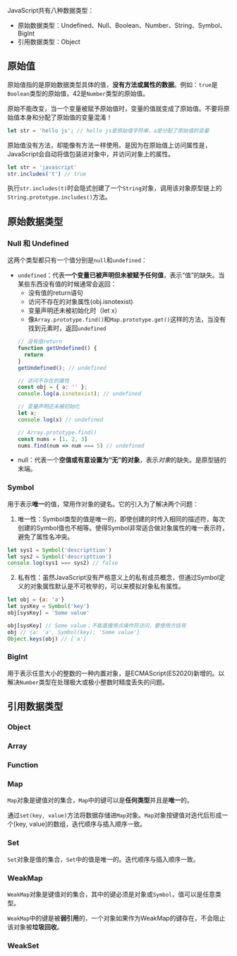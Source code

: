 JavaScript共有八种数据类型：
- 原始数据类型：Undefined、Null、Boolean、Number、String、Symbol、BigInt
- 引用数据类型：Object
## 原始值
原始值指的是原始数据类型具体的值，**没有方法或属性的数据**。例如：`true`是`Boolean`类型的原始值，42是`Number`类型的原始值。

原始不能改变，当一个变量被赋予原始值时，变量的值就变成了原始值。不要将原始值本身和分配了原始值的变量混淆！
```javascript
let str = 'hello js'; // hello js是原始值字符串，a是分配了原始值的变量
```

原始值没有方法，却能像有方法一样使用。是因为在原始值上访问属性是，JavaScript会自动将值包装进对象中，并访问对象上的属性。
```javascript
let str = 'javascript'
str.includes('t') // true
```
执行`str.includes(t)`时会隐式创建了一个`String`对象，调用该对象原型链上的`String.prototype.includes()`方法。

## 原始数据类型
### Null 和 Undefined
这两个类型都只有一个值分别是`null`和`undefined`：
- `undefined`：代表**一个变量已被声明但未被赋予任何值**，表示“值”的缺失。当某些东西没有值的时候通常会返回：
  - 没有值的return语句
  - 访问不存在的对象属性(obj.isnotexist)
  - 变量声明还未被初始化时（let x）
  - 像`Array.prototype.find()`和`Map.prototype.get()`这样的方法，当没有找到元素时，返回`undefined`
  ```javascript
  // 没有值return
  function getUndefined() {
    return 
  }
  getUndefined(); // undefined

  // 访问不存在的属性
  const obj = { a: '' };
  console.log(a.isnotexist); // undefined

  // 变量声明还未被初始化
  let x;
  console.log(x) // undefined

  // Array.prototype.find()
  const nums = [1, 2, 3]
  nums.find(num => num === 5) // undefined
  ```
- null：代表一个**空值或有意设置为“无”的对象**，表示*对象*的缺失。是原型链的末端。
### Symbol
用于表示**唯一**的值，常用作对象的键名。它的引入为了解决两个问题：
1. 唯一性：Symbol类型的值是唯一的，即使创建的时传入相同的描述符，每次创建的Symbol值也不相等。使得Symbol非常适合做对象属性的唯一表示符，避免了属性名冲突。
  ```javascript
  let sys1 = Symbol('descripttion')
  let sys2 = Symbol('descripttion')
  console.log(sys1 === sys2) // false
  ```
2. 私有性：虽然JavaScript没有严格意义上的私有成员概念，但通过Symbol定义的对象属性默认是不可枚举的，可以来模拟对象私有属性。
  ```javascript
  let obj = {a: 'a'}
  let sysKey = Symbol('key')
  obj[sysKey] = 'Some value'

  obj[sysKey] // Some value；不能直接用点操作符访问，要使用方括号
  obj // {a: 'a', Symbol(key): 'Some value'}
  Object.keys(obj) // ['a']
  ```
### BigInt
用于表示任意大小的整数的一种内置对象，是ECMAScript(ES2020)新增的。以解决`Number`类型在处理极大或极小整数时精度丢失的问题。
## 引用数据类型
### Object
### Array
### Function
### Map
`Map`对象是键值对的集合，`Map`中的键可以是**任何类型**并且是**唯一**的。

通过`set(key, value)`方法将数据存储进`Map`对象。`Map`对象按键值对迭代后形成一个[key, value]的数组，迭代顺序与插入顺序一致。  
### Set
`Set`对象是值的集合，`Set`中的值是唯一的。迭代顺序与插入顺序一致。
### WeakMap
`WeakMap`对象是键值对的集合，其中的键必须是对象或`Symbol`，值可以是任意类型。

`WeakMap`中的键是被**弱引用**的，一个对象如果作为WeakMap的键存在，不会阻止该对象被**垃圾回收**。
### WeakSet